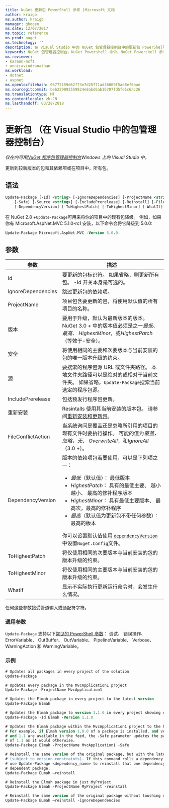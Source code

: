 ```yaml
---
title: NuGet 更新包 PowerShell 参考 |Microsoft 文档
author: kraigb
ms.author: kraigb
manager: ghogen
ms.date: 12/07/2017
ms.topic: reference
ms.prod: nuget
ms.technology: ''
description: 在 Visual Studio 中的 NuGet 包管理器控制台中的更新包 PowerShell 命令参考。
keywords: NuGet 包管理器控制台，NuGet Powershell 命令，NuGet Powershell 参考，更新包
ms.reviewer:
- karann-msft
- unniravindranathan
ms.workload:
- dotnet
- aspnet
ms.openlocfilehash: 05772159d62f73e7d25f71ad36809f5ae8ef6aae
ms.sourcegitcommit: beb229893559824e8abd6ab16707fd5fe1c6ac26
ms.translationtype: MT
ms.contentlocale: zh-CN
ms.lasthandoff: 03/28/2018
---
```

# <a name="update-package-package-manager-console-in-visual-studio"></a>更新包 （在 Visual Studio 中的包管理器控制台）

*仅在内可用[NuGet 程序包管理器控制台](package-manager-console.md)Windows 上的 Visual Studio 中。*

更新到较新版本的包和其依赖项或在项目中，所有包。

## <a name="syntax"></a>语法

```ps
Update-Package [-Id] <string> [-IgnoreDependencies] [-ProjectName <string>] [-Version <string>]
    [-Safe] [-Source <string>] [-IncludePrerelease] [-Reinstall] [-FileConflictAction]
    [-DependencyVersion] [-ToHighestPatch] [-ToHighestMinor] [-WhatIf] [<CommonParameters>]
```

在 NuGet 2.8 +`Update-Package`可用来将你的项目中的现有包降级。 例如，如果你有 Microsoft.AspNet.MVC 5.1.0-rc1 安装，以下命令会将它降级到 5.0.0:

```ps
Update-Package Microsoft.AspNet.MVC -Version 5.0.0.
```

## <a name="parameters"></a>参数

|  参数 | 描述 |
| --- | --- |
| Id | 要更新的包标识符。 如果省略，则更新所有包。 -Id 开关本身是可选的。 |
| IgnoreDependencies | 跳过更新包的依赖项。 |
| ProjectName | 项目包含要更新的包，将使用默认值的所有项目的名称。 |
| 版本 | 要用于升级，默认为最新版本的版本。 NuGet 3.0 + 中的版本值必须是之一*最低、 最高、 HighestMinor*，或*HighestPatch* （等效于-安全）。 |
| 安全 | 将使用相同的主要和次要版本与当前安装的包的唯一版本升级的约束。 |
| 源 | 要搜索的程序包源 URL 或文件夹路径。 本地文件夹路径可以是绝对的或相对于当前文件夹。 如果省略，`Update-Package`搜索当前选定的程序包源。 |
| IncludePrerelease | 包括预发行程序包更新。 |
| 重新安装 | Resintalls 使用其当前安装的版本包。 请参阅[重新安装和更新包](../consume-packages/reinstalling-and-updating-packages.md)。 |
| FileConflictAction | 当系统询问是覆盖还是忽略所引用的项目的现有文件时要执行操作。 可能的值为*覆盖，忽略，无、 OverwriteAll*，和*IgnoreAll* （3.0 +）。 |
| DependencyVersion | 版本的依赖项包若要使用，可以是下列项之一：<br/><ul><li>*最低*（默认值）： 最低版本</li><li>*HighestPatch*： 具有的最低主要、 越小越小、 最高的修补程序版本</li><li>*HighestMinor*： 具有最低主要版本、 最高次，最高的修补程序</li><li>*最高*（默认值为更新包不带任何参数）： 最高的版本</li></ul>你可以设置默认值使用[ `dependencyVersion` ](../reference/nuget-config-file.md#config-section)中设置`Nuget.Config`文件。 |
| ToHighestPatch | 将仅使用相同的次要版本与当前安装的包的版本升级的约束。 |
| ToHighestMinor | 将仅使用相同的主要版本与当前安装的包的版本升级的约束。 |
| WhatIf | 显示不实际执行更新运行命令时，会发生什么情况。 |

任何这些参数接受管道输入或通配符字符。

### <a name="common-parameters"></a>通用参数

`Update-Package` 支持以下[常见的 PowerShell 参数](http://go.microsoft.com/fwlink/?LinkID=113216)： 调试、 错误操作、 ErrorVariable、 OutBuffer、 OutVariable、 PipelineVariable、 Verbose、 WarningAction 和 WarningVariable。

### <a name="examples"></a>示例

```ps
# Updates all packages in every project of the solution
Update-Package

# Updates every package in the MvcApplication1 project
Update-Package -ProjectName MvcApplication1

# Updates the Elmah package in every project to the latest version
Update-Package Elmah

# Updates the Elmah package to version 1.1.0 in every project showing optional -Id usage
Update-Package -Id Elmah -Version 1.1.0

# Updates the Elmah package within the MvcApplication1 project to the highest "safe" version.
# For example, if Elmah version 1.0.0 of a package is installed, and versions 1.0.1, 1.0.2,
# and 1.1 are available in the feed, the -Safe parameter updates the package to 1.0.2 instead
# of 1.1 as it would otherwise.
Update-Package Elmah -ProjectName MvcApplication1 -Safe

# Reinstall the same version of the original package, but with the latest version of dependencies
# (subject to version constraints). If this command rolls a dependency back to an earlier version,
# use Update-Package <dependency_name> to reinstall that one dependency without affecting the
# dependent package.
Update-Package ELmah –reinstall 

# Reinstall the Elmah package in just MyProject
Update-Package Elmah -ProjectName MyProject -reinstall

# Reinstall the same version of the original package without touching dependencies.
Update-Package ELmah –reinstall -ignoreDependencies
```
